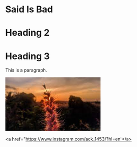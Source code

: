 <!DOCTYPE html>
<html>
<title>HTML Tutorial</title>
<body>

<h1>Said Is Bad</h1>
<h1>Heading 2</h2>
<h1>Heading 3</h3>

<p>This is a paragraph.</p>
  
<img src="flower.jpeg" alt="Flower">

</body>

<a href="https://www.instagram.com/ack_1453/?hl=en!</a>
</html>
